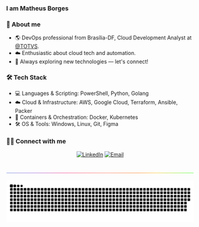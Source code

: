 ### I am Matheus Borges

### 🧙 About me

* 🌎 DevOps professional from Brasília-DF, Cloud Development Analyst at <a href="https://www.totvs.com" target="_blank">@TOTVS</a>.
* ☁️ Enthusiastic about cloud tech and automation.
* 🚀 Always exploring new technologies — let's connect!

### 🛠 Tech Stack

* 💻 Languages & Scripting: PowerShell, Python, Golang
* ☁️ Cloud & Infrastructure: AWS, Google Cloud, Terraform, Ansible, Packer
* 🐳 Containers & Orchestration: Docker, Kubernetes
* 🛠️ OS & Tools: Windows, Linux, Git, Figma

### 🤝🏻 Connect with me

<p align="center">
<a href="https://www.linkedin.com/in/mattborgesdev/"><img alt="LinkedIn" src="https://img.shields.io/badge/LinkedIn-Matheus%20Borges-blue?style=flat-square&logo=linkedin"></a>
<a href="mailto:mattborgesdev@gmail.com"><img alt="Email" src="https://img.shields.io/badge/Email-mattborgesdev@gmail.com-blue?style=flat-square&logo=gmail"></a>
</p>

<br/>

<img align="center" src="https://github.com/mattborgesdev/mattborgesdev/blob/main/images/rainbow-line.png">

![snake game](https://github.com/mattborgesdev/mattborgesdev/blob/main/animations/github-contribution-grid-snake.svg)
